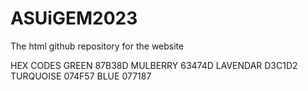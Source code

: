 
# ASUiGEM2023

The html github repository for the website

HEX CODES
GREEN
87B38D
MULBERRY
63474D
LAVENDAR
D3C1D2
TURQUOISE 
074F57
BLUE
077187
